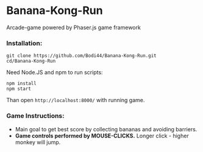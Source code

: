 # Banana-Kong-Run
Arcade-game powered by Phaser.js game framework

### Installation:
```
git clone https://github.com/Bodi44/Banana-Kong-Run.git
cd/Banana-Kong-Run
```
Need Node.JS and npm to run scripts:
```
npm install
npm start
```
Than open ```http://localhost:8000/``` with running game.

### Game Instructions:
- Main goal to get best score by collecting bananas and avoiding barriers.
- **Game controls performed by MOUSE-CLICKS.** Longer click - higher monkey will jump.

